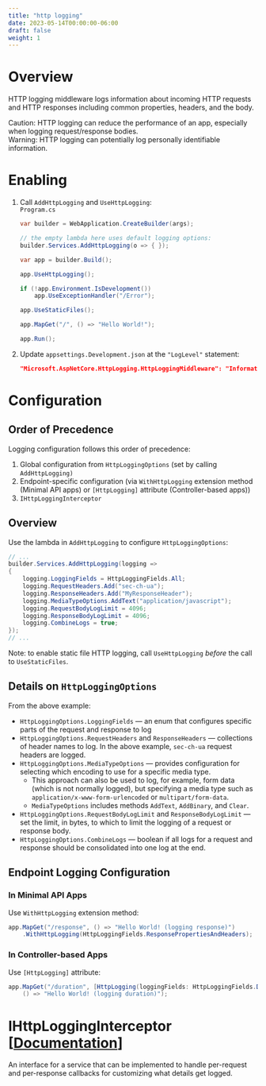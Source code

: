 ```yaml
---
title: "http logging"
date: 2023-05-14T00:00:00-06:00
draft: false
weight: 1
---
```


# Overview
HTTP logging middleware logs information about incoming HTTP requests and HTTP responses including common properties, headers, and the body.

<o>Caution</o>: HTTP logging can reduce the performance of an app, especially when logging request/response bodies.  
<r>Warning</r>: HTTP logging can potentially log personally identifiable information.

# Enabling
1. Call `AddHttpLogging` and `UseHttpLogging`:  
    `Program.cs`  
    ```cs {hl_lines=[3,7]}
    var builder = WebApplication.CreateBuilder(args);

    // the empty lambda here uses default logging options:
    builder.Services.AddHttpLogging(o => { });

    var app = builder.Build();

    app.UseHttpLogging();

    if (!app.Environment.IsDevelopment())
        app.UseExceptionHandler("/Error");

    app.UseStaticFiles();

    app.MapGet("/", () => "Hello World!");

    app.Run();
    ```
3. Update `appsettings.Development.json` at the `"LogLevel"` statement:
    ```json
    "Microsoft.AspNetCore.HttpLogging.HttpLoggingMiddleware": "Information"
    ```

# Configuration
## Order of Precedence
Logging configuration follows this order of precedence:
1. Global configuration from `HttpLoggingOptions` (set by calling `AddHttpLogging)`
2. Endpoint-specific configuration (via `WithHttpLogging` extension method (Minimal API apps) or `[HttpLogging]` attribute (Controller-based apps))
3. `IHttpLoggingInterceptor`
 
## Overview
Use the lambda in `AddHttpLogging` to configure `HttpLoggingOptions`:
```cs
// ...
builder.Services.AddHttpLogging(logging =>
{
    logging.LoggingFields = HttpLoggingFields.All;
    logging.RequestHeaders.Add("sec-ch-ua");
    logging.ResponseHeaders.Add("MyResponseHeader");
    logging.MediaTypeOptions.AddText("application/javascript");
    logging.RequestBodyLogLimit = 4096;
    logging.ResponseBodyLogLimit = 4096;
    logging.CombineLogs = true;
});
// ...
```

<o>Note</o>: to enable static file HTTP logging, call `UseHttpLogging` *before* the call to `UseStaticFiles`. 

## Details on `HttpLoggingOptions`
From the above example:
- `HttpLoggingOptions.LoggingFields` — an enum that configures specific parts of the request and response to log
- `HttpLoggingOptions.RequestHeaders` and `ResponseHeaders` — collections of header names to log. In the above example, `sec-ch-ua` request headers are logged.
- `HttpLoggingOptions.MediaTypeOptions` — provides configuration for selecting which encoding to use for a specific media type.
  - This approach can also be used to log, for example, form data (which is not normally logged), but specifying a media type such as `application/x-www-form-urlencoded` or `multipart/form-data`.
  - `MediaTypeOptions` includes methods `AddText`, `AddBinary`, and `Clear`.
- `HttpLoggingOptions.RequestBodyLogLimit` and `ResponseBodyLogLimit` — set the limit, in bytes, to which to limit the logging of a request or response body.
- `HttpLoggingOptions.CombineLogs` — boolean if all logs for a request and response should be consolidated into one log at the end.

## Endpoint Logging Configuration
### In Minimal API Apps
Use `WithHttpLogging` extension method:
```cs
app.MapGet("/response", () => "Hello World! (logging response)")
    .WithHttpLogging(HttpLoggingFields.ResponsePropertiesAndHeaders);
```

### In Controller-based Apps
Use `[HttpLogging]` attribute:
```cs
app.MapGet("/duration", [HttpLogging(loggingFields: HttpLoggingFields.Duration)]
    () => "Hello World! (logging duration)");
```

# IHttpLoggingInterceptor [[Documentation](https://learn.microsoft.com/en-us/aspnet/core/fundamentals/http-logging/?view=aspnetcore-8.0&preserve-view=true#ihttplogginginterceptor)]
An interface for a service that can be implemented to handle per-request and per-response callbacks for customizing what details get logged.